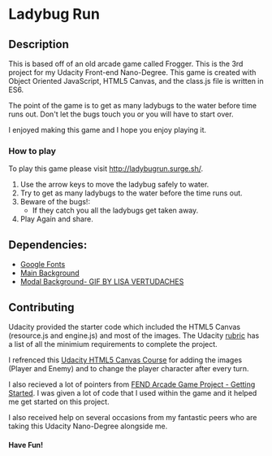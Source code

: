 Ladybug Run
=============================== 

## Description

This is based off of an old arcade game called Frogger. This is the 3rd project for my Udacity Front-end Nano-Degree. This game is created with Object Oriented JavaScript, HTML5 Canvas, and the class.js file is written in ES6.

The point of the game is to get as many ladybugs to the water before time runs out. Don't let the bugs touch you or you will have to start over.

I enjoyed making this game and I hope you enjoy playing it. 

### How to play

To play this game please visit http://ladybugrun.surge.sh/. 

1.  Use the arrow keys to move the ladybug safely to water.
2.  Try to get as many ladybugs to the water before the time runs out.
3.  Beware of the bugs!:
    - If they catch you all the ladybugs get taken away.
4.  Play Again and share.

## Dependencies:
* [Google Fonts](https://fonts.google.com/specimen/Quantico)
* [Main Background](https://giphy.com/gifs/grass-PwQnHPEX2IkZa)
* [Modal Background- GIF BY LISA VERTUDACHES](https://giphy.com/gifs/dance-lady-bug-beetle-26AHOxXnbPaPlImWc)
  

## Contributing

Udacity provided the starter code which included the HTML5 Canvas (resource.js and engine.js) and most of the images. 
The Udacity [rubric](https://review.udacity.com/#!/projects/2696458597/rubric) has a list of all the minimium requirements to complete the project.

I refrenced this [Udacity HTML5 Canvas Course](https://www.udacity.com/course/html5-canvas--ud292) for adding the images (Player and Enemy) and to change the player character after every turn. 

I also recieved a lot of pointers from [FEND Arcade Game Project - Getting Started](https://zoom.us/recording/play/aulotDlzKFegQFIJTaTzKgWvNkVsYtlwO454vL1UPE1Cm6lOUBQCtfVurPOIAGAS?startTime=1529542978000). I was given a lot of code that I used within the game and it helped me get started on this project. 

I also received help on several occasions from my fantastic peers who are taking
this Udacity Nano-Degree alongside me.

#### Have Fun!
